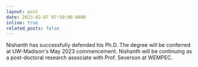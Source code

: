 ```yaml
---
layout: post
date: 2023-02-07 07:59:00-0400
inline: true
related_posts: false
---
```


Nishanth has successfully defended his Ph.D. The degree will be conferred at UW-Madison's May 2023 commencement. 
Nishanth will be continuing as a post-doctoral research associate with Prof. Severson at WEMPEC.
